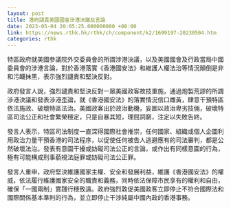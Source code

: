 ```yaml
---
layout: post
title: 港府譴責美國國會涉港決議及言論
date: 2023-05-04 20:05:25.000000000 +08:00
link: https://news.rthk.hk/rthk/ch/component/k2/1699197-20230504.htm
categories: rthk
---
```


特區政府就美國參議院外交委員會的所謂涉港決議，以及美國國會及行政當局中國委員會的涉港言論，對於香港落實《香港國安法》和維護人權法治等情況顛倒是非和污衊抹黑，表示強烈譴責和堅決反對。

政府發言人說，強烈譴責和堅決反對一眾美國政客故技重施，通過炮製荒謬的所謂涉港決議和發表涉港歪論，就《香港國安法》的落實情況信口雌黃，肆意干預特區依法施政、破壞特區法治。美國政客出於政治動機，妄圖以政治卑劣技倆，破壞特區司法公正和社會繁榮穩定，只是自暴其短，理屈詞窮，注定以失敗告終。

發言人表示，特區司法制度一直深得國際社會推崇，任何國家、組織或個人企圖利用政治力量干預香港的司法程序，以促使任何被告人逃避應有的司法審判，都是公然破壞法治。發表有意圖干擾或妨礙司法公正的言論，或作出有同樣意圖的行為，極有可能構成刑事藐視法庭罪或妨礙司法公正罪。

發言人重申，政府堅決維護國家主權、安全和發展利益，維護《香港國安法》的權威，依法履行維護國家安全的職責和義務，同時依法保障市民享有的權利和自由，確保「一國兩制」實踐行穩致遠。政府強烈敦促美國政客立即停止不符合國際法和國際關係基本準則的行為，並立即停止干涉純屬中國內政的香港事務。
